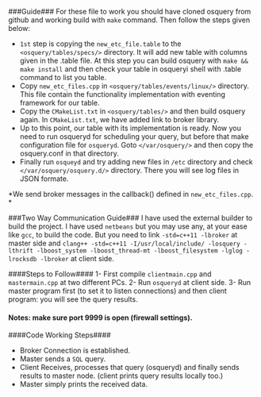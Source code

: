 ###Guide###
For these file to work you should have cloned osquery from github and working build with `make` command. Then follow 
the steps given below:
* `1st` step is copying the `new_etc_file.table` to the `<osquery/tables/specs/>` directory. It will add new table with columns given in the .table file. At this step you can build osquery with `make && make install` and then check your table in osqueryi shell with .table command to list you table.
* Copy  `new_etc_files.cpp`  in `<osquery/tables/events/linux/>`  directory. This file contain the functionality implementation with eventing framework for our table. 
* Copy the `CMakeList.txt` in  `<osquery/tables/>` and then build osquery again. In `CMakeList.txt`, we have added link to broker library.
* Up to this point, our table with its implementation is ready. Now you need to run osqueryd for scheduling your query, but before that make configuration file for `osqueryd`. Goto `</var/osquery/>` and then copy the osquery.conf in that directory.
* Finally run `osqueyd` and try adding new files in `/etc` directory and check `</var/osquery/osquery.d/>` directory. There you will see log files in JSON formate. 


*We send broker messages in the callback() defined in `new_etc_files.cpp`. *


###Two Way Communication Guide###
I have used the external builder to build the project. I have used `netbeans` but you may use any, at your ease like `gcc`, to build the code.  But you need to link `-std=c++11 -lbroker` at master side and `clang++ -std=c++11 -I/usr/local/include/ -losquery -lthrift -lboost_system -lboost_thread-mt -lboost_filesystem -lglog -lrocksdb -lbroker` at client side.

####Steps to Follow####
1- First compile  `clientmain.cpp` and `mastermain.cpp` at two different PCs.
2- Run `osqueryd` at client side.
3- Run master program first (to set it to listen connections) and then client program: you will see the query results.
#### Notes: make sure port 9999 is open (firewall settings). ####

 ####Code Working Steps####
 * Broker Connection is established. 
 * Master sends a `SQL` query.
 * Client Receives, processes that query (osqueryd) and finally sends results to master node. (client prints query results locally too.)
 * Master simply prints the received data.
